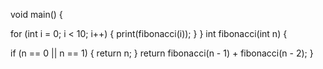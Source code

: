void main() {
 
  for (int i = 0; i < 10; i++) {
    print(fibonacci(i));
  }
  }
int fibonacci(int n) {
  
  if (n == 0 || n == 1) {
    return n;
  }
  return fibonacci(n - 1) + fibonacci(n - 2);
}
